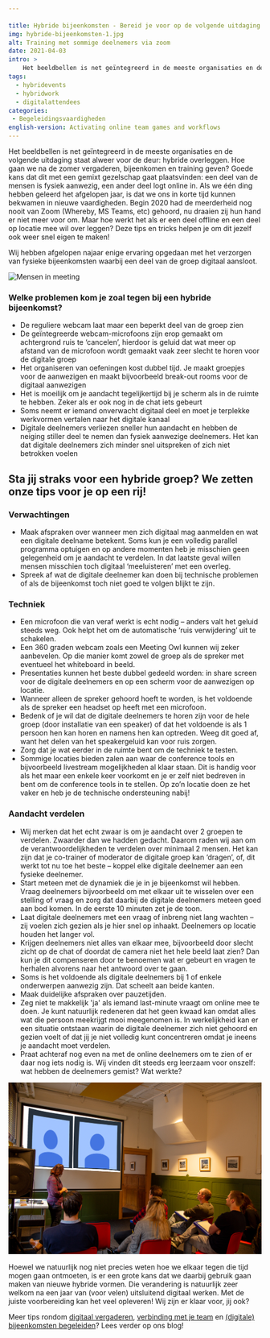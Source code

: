 ```yaml
---

title: Hybride bijeenkomsten - Bereid je voor op de volgende uitdaging in het vergaderen
img: hybride-bijeenkomsten-1.jpg
alt: Training met sommige deelnemers via zoom
date: 2021-04-03
intro: >
    Het beeldbellen is net geïntegreerd in de meeste organisaties en de volgende uitdaging staat alweer voor de deur: hybride overleggen. Hoe gaan we na de zomer vergaderen, bijeenkomen en training geven? Goede kans dat dit met een gemixt gezelschap gaat plaatsvinden: een deel van de mensen is fysiek aanwezig, een ander deel logt online in. Als we één ding hebben geleerd het afgelopen jaar, is dat we ons in korte tijd kunnen bekwamen in nieuwe vaardigheden.
tags: 
  - hybridevents
  - hybridwork
  - digitalattendees
categories:
 - Begeleidingsvaardigheden
english-version: Activating online team games and workflows
---
```


Het beeldbellen is net geïntegreerd in de meeste organisaties en de volgende uitdaging staat alweer voor de deur: hybride overleggen. Hoe gaan we na de zomer vergaderen, bijeenkomen en training geven? Goede kans dat dit met een gemixt gezelschap gaat plaatsvinden: een deel van de mensen is fysiek aanwezig, een ander deel logt online in. Als we één ding hebben geleerd het afgelopen jaar, is dat we ons in korte tijd kunnen bekwamen in nieuwe vaardigheden. Begin 2020 had de meerderheid nog nooit van Zoom (Whereby, MS Teams, etc)  gehoord, nu draaien zij hun hand er niet meer voor om. Maar hoe werkt het als er een deel offline en een deel op locatie mee wil over leggen? Deze tips en tricks helpen je om dit jezelf ook weer snel eigen te maken!

Wij hebben afgelopen najaar enige ervaring opgedaan met het verzorgen van fysieke bijeenkomsten waarbij een deel van de groep digitaal aansloot.

![Mensen in meeting](./hybride-bijeenkomsten-2.png)

### Welke problemen kom je zoal tegen bij een hybride bijeenkomst?

* De reguliere webcam laat maar een beperkt deel van de groep zien
* De geïntegreerde webcam-microfoons zijn erop gemaakt om achtergrond ruis te ‘cancelen’, hierdoor is geluid dat wat meer op afstand van de microfoon wordt gemaakt vaak zeer slecht te horen voor de digitale groep
* Het organiseren van oefeningen kost dubbel tijd. Je maakt groepjes voor de aanwezigen en maakt bijvoorbeeld break-out rooms voor de digitaal aanwezigen
* Het is moeilijk om je aandacht tegelijkertijd bij je scherm als in de ruimte te hebben. Zeker als er ook nog in de chat iets gebeurt
* Soms neemt er iemand onverwacht digitaal deel en moet je terplekke werkvormen vertalen naar het digitale kanaal
* Digitale deelnemers verliezen sneller hun aandacht en hebben de neiging stiller deel te nemen dan fysiek aanwezige deelnemers. Het kan dat digitale deelnemers zich minder snel uitspreken of zich niet betrokken voelen

## Sta jij straks voor een hybride groep? **We zetten onze tips voor je op een rij!**

### Verwachtingen

* Maak afspraken over wanneer men zich digitaal mag aanmelden en wat een digitale deelname betekent. Soms kun je een volledig parallel programma optuigen en op andere momenten heb je misschien geen gelegenheid om je aandacht te verdelen. In dat laatste geval willen mensen misschien toch digitaal ‘meeluisteren’ met een overleg.
* Spreek af wat de digitale deelnemer kan doen bij technische problemen of als de bijeenkomst toch niet goed te volgen blijkt te zijn.

### Techniek

* Een microfoon die van veraf werkt is echt nodig – anders valt het geluid steeds weg. Ook helpt het om de automatische ‘ruis verwijdering’ uit te schakelen.
* Een 360 graden webcam zoals een Meeting Owl kunnen wij zeker aanbevelen. Op die manier komt zowel de groep als de spreker met eventueel het whiteboard in beeld.
* Presentaties kunnen het beste dubbel gedeeld worden: in share screen voor de digitale deelnemers en op een scherm voor de aanwezigen op locatie.
* Wanneer alleen de spreker gehoord hoeft te worden, is het voldoende als de spreker een headset op heeft met een microfoon.
* Bedenk of je wil dat de digitale deelnemers te horen zijn voor de hele groep (door installatie van een speaker) of dat het voldoende is als 1 persoon hen kan horen en namens hen kan optreden. Weeg dit goed af, want het delen van het speakergeluid kan voor ruis zorgen.
* Zorg dat je wat eerder in de ruimte bent om de techniek te testen.
* Sommige locaties bieden zalen aan waar de conference tools en bijvoorbeeld livestream mogelijkheden al klaar staan. Dit is handig voor als het maar een enkele keer voorkomt en je er zelf niet bedreven in bent om de conference tools in te stellen. Op zo’n locatie doen ze het vaker en heb je de technische ondersteuning nabij!

### Aandacht verdelen

* Wij merken dat het echt zwaar is om je aandacht over 2 groepen te verdelen. Zwaarder dan we hadden gedacht. Daarom raden wij aan om de verantwoordelijkheden te verdelen over minimaal 2 mensen. Het kan zijn dat je co-trainer of moderator de digitale groep kan ‘dragen’, of, dit werkt tot nu toe het beste – koppel elke digitale deelnemer aan een fysieke deelnemer.
* Start meteen met de dynamiek die je in je bijeenkomst wil hebben. Vraag deelnemers bijvoorbeeld om met elkaar uit te wisselen over een stelling of vraag en zorg dat daarbij de digitale deelnemers meteen goed aan bod komen. In de eerste 10 minuten zet je de toon.
* Laat digitale deelnemers met een vraag of inbreng niet lang wachten – zij voelen zich gezien als je hier snel op inhaakt. Deelnemers op locatie houden het langer vol.
* Krijgen deelnemers niet alles van elkaar mee, bijvoorbeeld door slecht zicht op de chat of doordat de camera niet het hele beeld laat zien? Dan kun je dit compenseren door te benoemen wat er gebeurt en vragen te herhalen alvorens naar het antwoord over te gaan.
* Soms is het voldoende als digitale deelnemers bij 1 of enkele onderwerpen aanwezig zijn. Dat scheelt aan beide kanten.
* Maak duidelijke afspraken over pauzetijden.
* Zeg niet te makkelijk 'ja' als iemand last-minute vraagt om online mee te doen. Je kunt natuurlijk redeneren dat het geen kwaad kan omdat alles wat die persoon meekrijgt mooi meegenomen is. In werkelijkheid kan er een situatie ontstaan waarin de digitale deelnemer zich niet gehoord en gezien voelt of dat jij je niet volledig kunt concentreren omdat je ineens je aandacht moet verdelen.
* Praat achteraf nog even na met de online deelnemers om te zien of er daar nog iets nodig is. Wij vinden dit steeds erg leerzaam voor onszelf: wat hebben de deelnemers gemist? Wat werkte?

![](./hybride-bijeenkomsten-3.png)

 Hoewel we natuurlijk nog niet precies weten hoe we elkaar tegen die tijd mogen gaan ontmoeten, is er een grote kans dat we daarbij gebruik gaan maken van nieuwe hybride vormen. Die verandering is natuurlijk zeer welkom na een jaar van (voor velen) uitsluitend digitaal werken. Met de juiste voorbereiding kan het veel opleveren! Wij zijn er klaar voor, jij ook?

Meer tips rondom [digitaal vergaderen](https://yeptrainingen.nl/dos-en-donts-digitale-vergaderingen/), [verbinding met je team](https://yeptrainingen.nl/hoe-behoud-je-het-teamgevoel-als-niemand-op-kantoor-werkt/) en [(digitale) bijeenkomsten begeleiden](https://yeptrainingen.nl/succesvol-voor-de-groep/)? Lees verder op ons blog!
